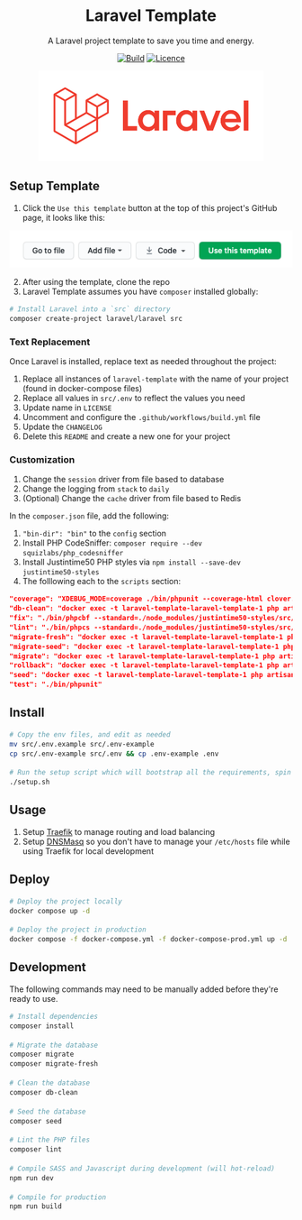 <div align="center">

# Laravel Template

A Laravel project template to save you time and energy.

[![Build](https://github.com/Justintime50/laravel-template/workflows/build/badge.svg)](https://github.com/Justintime50/laravel-template/actions)
[![Licence](https://img.shields.io/github/license/justintime50/laravel-template)](LICENSE)

<img src="https://raw.githubusercontent.com/justintime50/assets/main/src/laravel-template/showcase.png" alt="Showcase">

</div>

## Setup Template

1. Click the `Use this template` button at the top of this project's GitHub page, it looks like this:

<img src="https://raw.githubusercontent.com/justintime50/assets/main/src/templates/use_template_button.png" alt="Showcase">

2. After using the template, clone the repo
3. Laravel Template assumes you have `composer` installed globally:

```bash
# Install Laravel into a `src` directory
composer create-project laravel/laravel src
```

### Text Replacement

Once Laravel is installed, replace text as needed throughout the project:

1. Replace all instances of `laravel-template` with the name of your project (found in docker-compose files)
2. Replace all values in `src/.env`  to reflect the values you need
3. Update name in `LICENSE`
4. Uncomment and configure the `.github/workflows/build.yml` file
5. Update the `CHANGELOG`
6. Delete this `README` and create a new one for your project

### Customization

1. Change the `session` driver from file based to database
2. Change the logging from `stack` to `daily`
3. (Optional) Change the `cache` driver from file based to Redis

In the `composer.json` file, add the following:

1. `"bin-dir": "bin"` to the `config` section
2. Install PHP CodeSniffer: `composer require --dev squizlabs/php_codesniffer`
3. Install Justintime50 PHP styles via `npm install --save-dev justintime50-styles`
4. The folllowing each to the `scripts` section:

```json
"coverage": "XDEBUG_MODE=coverage ./bin/phpunit --coverage-html clover.html --coverage-clover clover.xml",
"db-clean": "docker exec -t laravel-template-laravel-template-1 php artisan db:wipe",
"fix": "./bin/phpcbf --standard=./node_modules/justintime50-styles/src/php/phpcs.xml .",
"lint": "./bin/phpcs --standard=./node_modules/justintime50-styles/src/php/phpcs.xml .",
"migrate-fresh": "docker exec -t laravel-template-laravel-template-1 php artisan migrate:fresh --no-interaction --force",
"migrate-seed": "docker exec -t laravel-template-laravel-template-1 php artisan migrate:fresh --seed --no-interaction --force",
"migrate": "docker exec -t laravel-template-laravel-template-1 php artisan migrate --no-interaction --force",
"rollback": "docker exec -t laravel-template-laravel-template-1 php artisan migrate:rollback --no-interaction --force",
"seed": "docker exec -t laravel-template-laravel-template-1 php artisan db:seed --no-interaction --force",
"test": "./bin/phpunit"
```

## Install

```bash
# Copy the env files, and edit as needed
mv src/.env.example src/.env-example
cp src/.env-example src/.env && cp .env-example .env

# Run the setup script which will bootstrap all the requirements, spin up the service, and migrate the database
./setup.sh
```

## Usage

1. Setup [Traefik](https://gist.github.com/Justintime50/0721f421ac2173bd80f8a29805876bba) to manage routing and load balancing
1. Setup [DNSMasq](https://gist.github.com/Justintime50/882403451e3231a6c088743e0e66acb5) so you don't have to manage your `/etc/hosts` file while using Traefik for local development

## Deploy

```bash
# Deploy the project locally
docker compose up -d

# Deploy the project in production
docker compose -f docker-compose.yml -f docker-compose-prod.yml up -d
```

## Development

The following commands may need to be manually added before they're ready to use.

```bash
# Install dependencies
composer install

# Migrate the database
composer migrate
composer migrate-fresh

# Clean the database
composer db-clean

# Seed the database
composer seed

# Lint the PHP files
composer lint

# Compile SASS and Javascript during development (will hot-reload)
npm run dev

# Compile for production
npm run build
```
